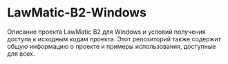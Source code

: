 # LawMatic-B2-Windows
Описание проекта LawMatic B2 для Windows и условий получения доступа к исходным кодам проекта. Этот репозиторий также содержит общую информацию о проекте и примеры использования, доступные для всех.
